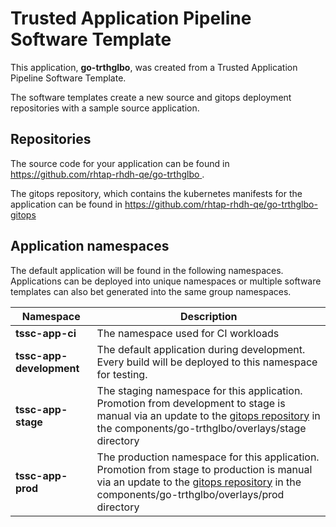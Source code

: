 # Trusted Application Pipeline Software Template

This application, **go-trthglbo**, was created from a Trusted Application Pipeline Software Template.

The software templates create a new source and gitops deployment repositories with a sample source application. 

## Repositories

The source code for your application can be found in [https://github.com/rhtap-rhdh-qe/go-trthglbo ](https://github.com/rhtap-rhdh-qe/go-trthglbo ).
 
The gitops repository, which contains the kubernetes manifests for the application can be found in 
[https://github.com/rhtap-rhdh-qe/go-trthglbo-gitops ](https://github.com/rhtap-rhdh-qe/go-trthglbo-gitops ) 

## Application namespaces 

The default application will be found in the following namespaces. Applications can be deployed into unique namespaces or multiple software templates can also bet generated into the same group namespaces.  

|  Namespace   |  Description   |  
| -------- | -------- |
| **tssc-app-ci** | The namespace used for CI workloads |
| **tssc-app-development** | The default application during development. Every build will be deployed to this namespace for testing. |
| **tssc-app-stage** | The staging namespace for this application. Promotion from development to stage is manual via an update to the [gitops repository](https://github.com/rhtap-rhdh-qe/go-trthglbo-gitops ) in the components/go-trthglbo/overlays/stage directory |
| **tssc-app-prod** | The production namespace for this application. Promotion from stage to production is manual via an update to the [gitops repository](https://github.com/rhtap-rhdh-qe/go-trthglbo-gitops ) in the components/go-trthglbo/overlays/prod directory |